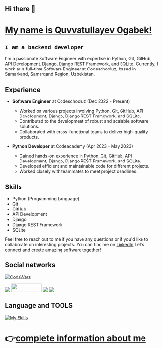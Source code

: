 ## Hi there 👋

# [My name is Quvvatullayev Ogabek!](quvvatullayev@gmail.com)
## `I am a backend developer`

I'm a passionate Software Engineer with expertise in Python, Git, GitHub, API Development, Django, Django REST Framework, and SQLite. Currently, I work as a full-time Software Engineer at Codeschooluz, based in Samarkand, Samarqand Region, Uzbekistan.

## Experience

- **Software Engineer** at Codeschooluz (Dec 2022 - Present)
  - Worked on various projects involving Python, Git, GitHub, API Development, Django, Django REST Framework, and SQLite.
  - Contributed to the development of robust and scalable software solutions.
  - Collaborated with cross-functional teams to deliver high-quality products.

- **Python Developer** at Codeacademy (Apr 2023 - May 2023)
  - Gained hands-on experience in Python, Git, GitHub, API Development, Django, Django REST Framework, and SQLite.
  - Developed efficient and maintainable code for different projects.
  - Worked closely with teammates to meet project deadlines.

## Skills

- Python (Programming Language)
- Git
- GitHub
- API Development
- Django
- Django REST Framework
- SQLite

Feel free to reach out to me if you have any questions or if you'd like to collaborate on interesting projects. You can find me on [LinkedIn](https://www.linkedin.com/in/og-abek-quvvatullayev-841282276/)
Let's connect and create amazing software together!


## Social networks

[![CodeWars](https://www.codewars.com/users/quvvatullayev/badges/large)]([https://www.codewars.com/users/quvvatullayev(https://www.codewars.com/users/quvvatullayev))

<a href="https://github.com/quvvatullayev"><img src="https://img.shields.io/badge/github-000?style=for-the-badge&logo=github&logoColor=white"/></a>
<a href="https://www.linkedin.com/in/og-abek-quvvatullayev-841282276"><img src="https://encrypted-tbn0.gstatic.com/images?q=tbn:ANd9GcT3d5CJcDBOv6A14d91vtEwf0do-p_skOwrjQ&usqp=CAU" style="width: 100px; height: 27px;"/></a>
<a href="https://t.me/quvvatullayev"><img src="https://img.shields.io/badge/Telegram-2CA5E0?style=for-the-badge&logo=telegram&logoColor=white"/></a>
<a href="https://www.codewars.com/users/quvvatullayev/"><img src="https://img.shields.io/badge/codewars-DD915F?style=for-the-badge&logo=codewars&logoColor=white"/></a>

## Language and TOOLS

[![My Skills](https://skillicons.dev/icons?i=py,bootstrap,django,sqlite,flask,github,git,linux,css,html,sass,vscode,md,powershell,postman)](https://skillicons.dev)

<h1>👉<a href="http://myabout.pythonanywhere.com/">complete information about me</a></h1>
